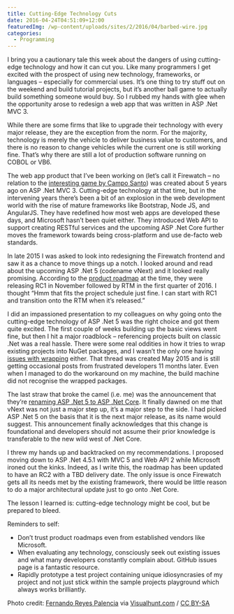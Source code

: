 ```yaml
---
title: Cutting-Edge Technology Cuts
date: 2016-04-24T04:51:09+12:00
featuredImg: /wp-content/uploads/sites/2/2016/04/barbed-wire.jpg
categories:
  - Programming
---
```

I bring you a cautionary tale this week about the dangers of using cutting-edge technology and how it can cut you. Like many programmers I get excited with the prospect of using new technology, frameworks, or languages – especially for commercial uses. It’s one thing to try stuff out on the weekend and build tutorial projects, but it’s another ball game to actually build something someone would buy. So I rubbed my hands with glee when the opportunity arose to redesign a web app that was written in ASP .Net MVC 3.

<!--more-->

While there are some firms that like to upgrade their technology with every major release, they are the exception from the norm. For the majority, technology is merely the vehicle to deliver business value to customers, and there is no reason to change vehicles while the current one is still working fine. That’s why there are still a lot of production software running on COBOL or VB6.

The web app product that I’ve been working on (let’s call it Firewatch – no relation to the [interesting game by Campo Santo](http://www.firewatchgame.com/)) was created about 5 years ago on ASP .Net MVC 3. Cutting-edge technology at that time, but in the intervening years there’s been a bit of an explosion in the web development world with the rise of mature frameworks like Bootstrap, Node JS, and AngularJS. They have redefined how most web apps are developed these days, and Microsoft hasn’t been quiet either. They introduced Web API to support creating RESTful services and the upcoming ASP .Net Core further moves the framework towards being cross-platform and use de-facto web standards.

In late 2015 I was asked to look into redesigning the Firewatch frontend and saw it as a chance to move things up a notch. I looked around and read about the upcoming ASP .Net 5 (codename vNext) and it looked really promising. According to the [product roadmap](https://github.com/aspnet/Home/wiki/Roadmap) at the time, they were releasing RC1 in November followed by RTM in the first quarter of 2016. I thought “Hmm that fits the project schedule just fine. I can start with RC1 and transition onto the RTM when it’s released.”

I did an impassioned presentation to my colleagues on why going onto the cutting-edge technology of ASP .Net 5 was the right choice and got them quite excited. The first couple of weeks building up the basic views went fine, but then I hit a major roadblock – referencing projects built on classic .Net was a real hassle. There were some real oddities in how it tries to wrap existing projects into NuGet packages, and I wasn’t the only one having [issues with wrapping](https://github.com/aspnet/Tooling/issues/45#issuecomment-182812165) either. That thread was created May 2015 and is still getting occasional posts from frustrated developers 11 months later. Even when I managed to do the workaround on my machine, the build machine did not recognise the wrapped packages.

The last straw that broke the camel (i.e. me) was the announcement that they’re [renaming ASP .Net 5 to ASP .Net Core](http://www.hanselman.com/blog/ASPNET5IsDeadIntroducingASPNETCore10AndNETCore10.aspx). It finally dawned on me that vNext was not just a major step up, it’s a major step to the side. I had picked ASP .Net 5 on the basis that it is the next major release, as its name would suggest. This announcement finally acknowledges that this change is foundational and developers should not assume their prior knowledge is transferable to the new wild west of .Net Core.

I threw my hands up and backtracked on my recommendations. I proposed moving down to ASP .Net 4.5.1 with MVC 5 and Web API 2 while Microsoft ironed out the kinks. Indeed, as I write this, the roadmap has been updated to have an RC2 with a TBD delivery date. The only issue is once Firewatch gets all its needs met by the existing framework, there would be little reason to do a major architectural update just to go onto .Net Core.

The lesson I learned is: cutting-edge technology might be cool, but be prepared to bleed.

Reminders to self:

  * Don’t trust product roadmaps even from established vendors like Microsoft.
  * When evaluating any technology, consciously seek out existing issues and what many developers constantly complain about. GitHub issues page is a fantastic resource.
  * Rapidly prototype a test project containing unique idiosyncrasies of my project and not just stick within the sample projects playground which always works brilliantly.

Photo credit: [Fernando Reyes Palencia](https://www.flickr.com/photos/fernandoreyes/2532211558/) via [Visualhunt.com](https://visualhunt.com/) / [CC BY-SA](http://creativecommons.org/licenses/by-sa/2.0/)